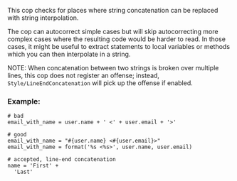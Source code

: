 This cop checks for places where string concatenation
can be replaced with string interpolation.

The cop can autocorrect simple cases but will skip autocorrecting
more complex cases where the resulting code would be harder to read.
In those cases, it might be useful to extract statements to local
variables or methods which you can then interpolate in a string.

NOTE: When concatenation between two strings is broken over multiple
lines, this cop does not register an offense; instead,
`Style/LineEndConcatenation` will pick up the offense if enabled.

### Example:
    # bad
    email_with_name = user.name + ' <' + user.email + '>'

    # good
    email_with_name = "#{user.name} <#{user.email}>"
    email_with_name = format('%s <%s>', user.name, user.email)

    # accepted, line-end concatenation
    name = 'First' +
      'Last'
